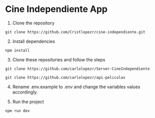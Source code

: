 # Cine Independiente App

1. Clone the repository
```
git clone https://github.com/Cristlopezr/cine-independiente.git
```

2. Install dependencies
```
npm install
```

3. Clone these repositories and follow the steps
```
git clone https://github.com/carlolopezr/Server-CineIndependiente
```
```
git clone https://github.com/carlolopezr/api-peliculas
```

4. Rename .env.example to .env and change the variables values accordingly.

5. Run the project
```
npm run dev
```